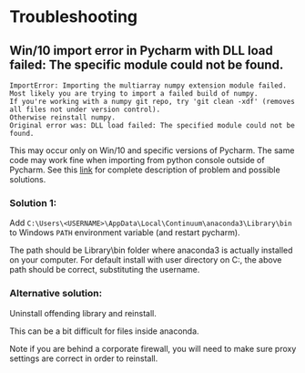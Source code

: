 # Troubleshooting

## Win/10 import error in Pycharm with DLL load failed: The specific module could not be found.
```
ImportError: Importing the multiarray numpy extension module failed. 
Most likely you are trying to import a failed build of numpy. 
If you're working with a numpy git repo, try 'git clean -xdf' (removes all files not under version control). 
Otherwise reinstall numpy. 
Original error was: DLL load failed: The specified module could not be found.
```

This may occur only on Win/10 and specific versions of Pycharm. The same code may work fine when importing from python console outside of Pycharm.
See this [link](https://intellij-support.jetbrains.com/hc/en-us/community/posts/360001194720-Numpy-import-error-in-PyCharm-Importing-the-multiarray-numpy-extension-module-failed-) for complete description of problem and possible solutions.


### Solution 1:
Add `C:\Users\<USERNAME>\AppData\Local\Continuum\anaconda3\Library\bin` to Windows `PATH` environment variable (and restart pycharm).

The path should be Library\bin folder where anaconda3 is actually installed on your computer. For default install with user directory on C:,
the above path should be correct, substituting the username.

### Alternative solution:
Uninstall offending library and reinstall. 

This can be a bit difficult for files inside anaconda. 

Note if you are behind a corporate firewall, you will need to make sure proxy settings are correct in order to reinstall.
